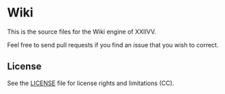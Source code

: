 # Wiki

This is the source files for the Wiki engine of XXIIVV.

Feel free to send pull requests if you find an issue that you wish to correct.

## License

See the [LICENSE](LICENSE.md) file for license rights and limitations (CC).